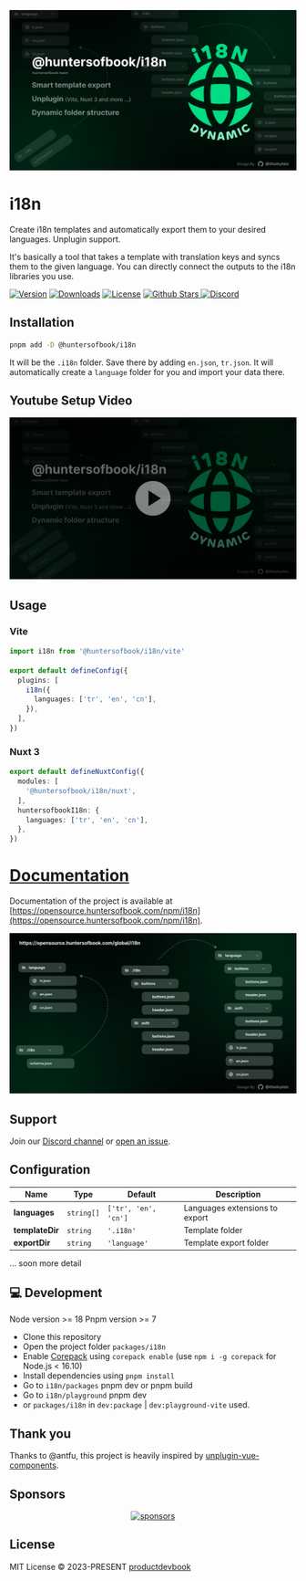 ![alt text](https://github.com/huntersofbook/i18n/blob/main/.github/assets/i18n.png?raw=true)

# i18n

Create i18n templates and automatically export them to your desired languages. Unplugin support.

It's basically a tool that takes a template with translation keys and syncs them to the given language. You can directly connect the outputs to the i18n libraries you use.

<p>
      <a href="https://www.npmjs.com/package/@huntersofbook/i18n"><img src="https://img.shields.io/npm/v/@huntersofbook/i18n.svg?style=flat&colorA=002438&colorB=28CF8D" alt="Version"></a>
      <a href="https://www.npmjs.com/package/@huntersofbook/i18n"><img src="https://img.shields.io/npm/dm/@huntersofbook/i18n.svg?style=flat&colorA=002438&colorB=28CF8D" alt="Downloads"></a>
      <a href="./LICENSE"><img src="https://img.shields.io/github/license/huntersofbook/i18n.svg?style=flat&colorA=002438&colorB=28CF8D" alt="License"></a>
      <a href="https://github.com/huntersofbook/i18n">
      <img src="https://img.shields.io/github/stars/huntersofbook/i18n.svg?style=social&label=Star&maxAge=2592000" alt="Github Stars"> </a>
      <a href="https://chat.huntersofbook.com"> <img src="https://img.shields.io/discord/1008640116564181023?color=7289da&label=Discord&logo=discord&logoColor=white" alt="Discord"></a>
</p>

## Installation

```bash
pnpm add -D @huntersofbook/i18n
```
It will be the `.i18n` folder. Save there by adding `en.json`, `tr.json`. It will automatically create a `language` folder for you and import your data there.

## Youtube Setup Video

[![Youtube](https://github.com/huntersofbook/i18n/blob/main/.github/assets/youtube_cover.png?raw=true)](https://www.youtube.com/watch?v=b33Zk0LfKkM)


## Usage

### Vite

```ts
import i18n from '@huntersofbook/i18n/vite'

export default defineConfig({
  plugins: [
    i18n({
      languages: ['tr', 'en', 'cn'],
    }),
  ],
})
```

### Nuxt 3
```ts
export default defineNuxtConfig({
  modules: [
    '@huntersofbook/i18n/nuxt',
  ],
  huntersofbookI18n: {
    languages: ['tr', 'en', 'cn'],
  },
})
```


# [Documentation](https://opensource.huntersofbook.com/npm/i18n)
Documentation of the project is available at [https://opensource.huntersofbook.com/npm/i18n](https://opensource.huntersofbook.com/npm/i18n).

![alt text](https://github.com/huntersofbook/i18n/blob/main/.github/assets/i18n_works.png?raw=true)

## Support

Join our [Discord channel](https://discord.gg/xAj9uqMrjC) or [open an issue](https://github.com/huntersofbook/i18n/issues).

## Configuration

| Name | Type | Default | Description |
| --- | --- | --- | --- |
| **languages** | `string[]` | `['tr', 'en', 'cn']` | Languages extensions to export |
| **templateDir** | `string` | `'.i18n'` | Template folder |
| **exportDir** | `string` | `'language'` | Template export folder |
... soon more detail


## 💻 Development
Node version >= 18
Pnpm version >= 7

- Clone this repository
- Open the project folder `packages/i18n` 
- Enable [Corepack](https://github.com/nodejs/corepack) using `corepack enable` (use `npm i -g corepack` for Node.js < 16.10)
- Install dependencies using `pnpm install`
- Go to `i18n/packages` pnpm dev or pnpm build
- Go to `i18n/playground` pnpm dev
- or `packages/i18n` in `dev:package` | `dev:playground-vite` used.



## Thank you
Thanks to @antfu, this project is heavily inspired by [unplugin-vue-components](https://github.com/antfu/unplugin-vue-components).

## Sponsors

<p align="center">
  <a href="https://cdn.jsdelivr.net/gh/oku-ui/static/sponsors/sponsors.svg">
    <img alt="sponsors" src='https://cdn.jsdelivr.net/gh/oku-ui/static/sponsors/sponsors.svg'/>
  </a>
</p>


## License

MIT License © 2023-PRESENT [productdevbook](https://github.com/productdevbook)